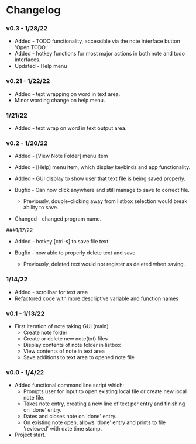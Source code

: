 # Changelog
### v0.3 - 1/28/22
* Added - TODO functionality, accessible via the note interface button 'Open TODO.'
* Added - hotkey functions for most major actions in both note and todo interfaces.
* Updated - Help menu


### v0.21 - 1/22/22
* Added - text wrapping on word in text area.
* Minor wording change on help menu.


### 1/21/22
* Added - text wrap on word in text output area.

### v0.2 - 1/20/22
* Added - [View Note Folder] menu item
* Added - [Help] menu item, which display keybinds and app functionality.
* Added - GUI display to show user that text file is being saved properly.


* Bugfix - Can now click anywhere and still manage to save to correct file. 
  * Previously, double-clicking away from listbox selection would break ability to save.

* Changed - changed program name.

###1/17/22
* Added - hotkey [ctrl-s] to save file text


* Bugfix - now able to properly delete text and save. 
  * Previously, deleted text would not register as deleted when saving.

### 1/14/22
* Added - scrollbar for text area
* Refactored code with more descriptive variable and function names

### v0.1 - 1/13/22
* First iteration of note taking GUI (main)
  * Create note folder
  * Create or delete new note(txt) files
  * Display contents of note folder in listbox
  * View contents of note in text area
  * Save additions to text area to opened note file

### v0.0 - 1/4/22
* Added functional command line script which: 
    * Prompts user for input to open existing local file or create new local note file.
    * Takes note entry, creating a new line of text per entry and finishing on 'done' entry.
    * Dates and closes note on 'done' entry.
    * On existing note open, allows 'done' entry and prints to file 'reviewed' with date time stamp.
* Project start. 
